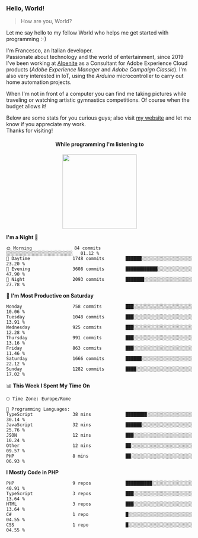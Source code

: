 ### Hello, World!

> How are you, World?

Let me say hello to my fellow World who helps me get started with programming :-)

I'm Francesco, an Italian developer.  
Passionate about technology and the world of entertainment, since 2019 I've been working at [Alpenite](https://www.alpenite.com) as a Consultant for Adobe Experience Cloud products (*Adobe Experience Manager* and *Adobe Campaign Classic*). I'm also very interested in IoT, using the *Arduino* microcontroller to carry out home automation projects.

When I'm not in front of a computer you can find me taking pictures while traveling or watching artistic gymnastics competitions. Of course when the budget allows it!

Below are some stats for you curious guys; also visit [my website](https://www.francescorega.eu) and let me know if you appreciate my work.  
Thanks for visiting!

<div align="center">
  <h4>While programming I'm listening to</h4>
  <a href="https://apps.francescorega.eu/now-playing/11147232609" target="_blank"><img src="https://apps.francescorega.eu/now-playing/11147232609" width="200"></a>
</div>

<!--START_SECTION:waka-->
**I'm a Night 🦉** 

```text
🌞 Morning                84 commits          ░░░░░░░░░░░░░░░░░░░░░░░░░   01.12 % 
🌆 Daytime                1748 commits        ██████░░░░░░░░░░░░░░░░░░░   23.20 % 
🌃 Evening                3608 commits        ████████████░░░░░░░░░░░░░   47.90 % 
🌙 Night                  2093 commits        ███████░░░░░░░░░░░░░░░░░░   27.78 % 
```
📅 **I'm Most Productive on Saturday** 

```text
Monday                   758 commits         ███░░░░░░░░░░░░░░░░░░░░░░   10.06 % 
Tuesday                  1048 commits        ███░░░░░░░░░░░░░░░░░░░░░░   13.91 % 
Wednesday                925 commits         ███░░░░░░░░░░░░░░░░░░░░░░   12.28 % 
Thursday                 991 commits         ███░░░░░░░░░░░░░░░░░░░░░░   13.16 % 
Friday                   863 commits         ███░░░░░░░░░░░░░░░░░░░░░░   11.46 % 
Saturday                 1666 commits        ██████░░░░░░░░░░░░░░░░░░░   22.12 % 
Sunday                   1282 commits        ████░░░░░░░░░░░░░░░░░░░░░   17.02 % 
```


📊 **This Week I Spent My Time On** 

```text
🕑︎ Time Zone: Europe/Rome

💬 Programming Languages: 
TypeScript               38 mins             ████████░░░░░░░░░░░░░░░░░   30.14 % 
JavaScript               32 mins             ██████░░░░░░░░░░░░░░░░░░░   25.76 % 
JSON                     12 mins             ███░░░░░░░░░░░░░░░░░░░░░░   10.24 % 
Other                    12 mins             ██░░░░░░░░░░░░░░░░░░░░░░░   09.57 % 
PHP                      8 mins              ██░░░░░░░░░░░░░░░░░░░░░░░   06.93 % 
```

**I Mostly Code in PHP** 

```text
PHP                      9 repos             ██████████░░░░░░░░░░░░░░░   40.91 % 
TypeScript               3 repos             ███░░░░░░░░░░░░░░░░░░░░░░   13.64 % 
HTML                     3 repos             ███░░░░░░░░░░░░░░░░░░░░░░   13.64 % 
C#                       1 repo              █░░░░░░░░░░░░░░░░░░░░░░░░   04.55 % 
CSS                      1 repo              █░░░░░░░░░░░░░░░░░░░░░░░░   04.55 % 
```




<!--END_SECTION:waka-->
